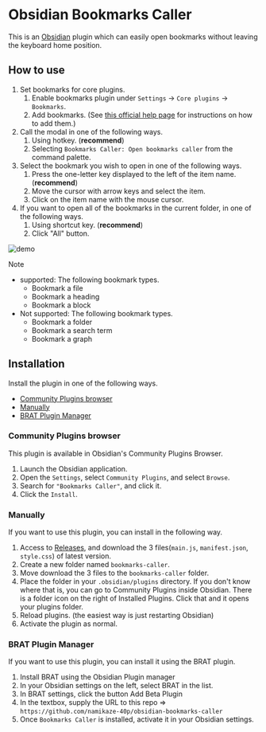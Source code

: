 # Obsidian Bookmarks Caller

This is an [Obsidian](https://obsidian.md/) plugin which can easily open bookmarks without leaving the keyboard home position.

## How to use

1. Set bookmarks for core plugins.
    1. Enable bookmarks plugin under `Settings` → `Core plugins` → `Bookmarks`.
    1. Add bookmarks. (See [this official help page](https://help.obsidian.md/Plugins/Bookmarks) for instructions on how to add them.)
1. Call the modal in one of the following ways.
    1. Using hotkey. (**recommend**)
    1. Selecting `Bookmarks Caller: Open bookmarks caller` from the command palette.
1. Select the bookmark you wish to open in one of the following ways.
    1. Press the one-letter key displayed to the left of the item name. (**recommend**)
    1. Move the cursor with arrow keys and select the item.
    1. Click on the item name with the mouse cursor.
1. If you want to open all of the bookmarks in the current folder, in one of the following ways.
    1. Using shortcut key. (**recommend**)
    1. Click "All" button.

![demo](https://raw.githubusercontent.com/namikaze-40p/obsidian-bookmarks-caller/main/demo/open-bookmarks.gif)

> [!NOTE]
>
> - supported: The following bookmark types.
>   - Bookmark a file
>   - Bookmark a heading
>   - Bookmark a block
> - Not supported: The following bookmark types.
>   - Bookmark a folder
>   - Bookmark a search term
>   - Bookmark a graph

## Installation

Install the plugin in one of the following ways.

- [Community Plugins browser](#community-plugins-browser)
- [Manually](#manually)
- [BRAT Plugin Manager](#brat-plugin-manager)

### Community Plugins browser

This plugin is available in Obsidian's Community Plugins Browser.

1. Launch the Obsidian application.
1. Open the `Settings`, select `Community Plugins`, and select `Browse`.
1. Search for `"Bookmarks Caller"`, and click it.
1. Click the `Install`.

### Manually

If you want to use this plugin, you can install in the following way.

1. Access to [Releases](https://github.com/namikaze-40p/obsidian-bookmarks-caller/releases), and download the 3 files(`main.js`, `manifest.json`, `style.css`) of latest version.
1. Create a new folder named `bookmarks-caller`.
1. Move download the 3 files to the `bookmarks-caller` folder.
1. Place the folder in your `.obsidian/plugins` directory. If you don't know where that is, you can go to Community Plugins inside Obsidian. There is a folder icon on the right of Installed Plugins. Click that and it opens your plugins folder.
1. Reload plugins. (the easiest way is just restarting Obsidian)
1. Activate the plugin as normal.

### BRAT Plugin Manager

If you want to use this plugin, you can install it using the BRAT plugin.

1. Install BRAT using the Obsidian Plugin manager
1. In your Obsidian settings on the left, select BRAT in the list.
1. In BRAT settings, click the button Add Beta Plugin
1. In the textbox, supply the URL to this repo => `https://github.com/namikaze-40p/obsidian-bookmarks-caller`
1. Once `Bookmarks Caller` is installed, activate it in your Obsidian settings.
